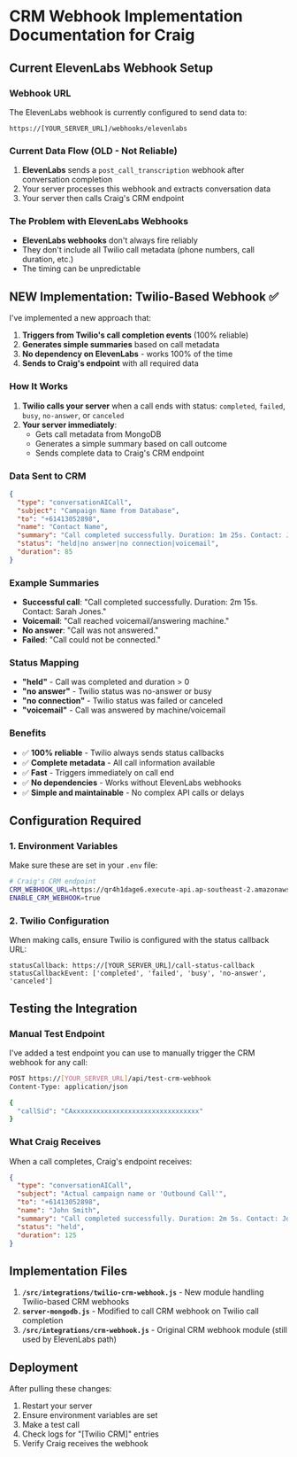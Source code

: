 # CRM Webhook Implementation Documentation for Craig

## Current ElevenLabs Webhook Setup

### Webhook URL
The ElevenLabs webhook is currently configured to send data to:
```
https://[YOUR_SERVER_URL]/webhooks/elevenlabs
```

### Current Data Flow (OLD - Not Reliable)
1. **ElevenLabs** sends a `post_call_transcription` webhook after conversation completion
2. Your server processes this webhook and extracts conversation data
3. Your server then calls Craig's CRM endpoint

### The Problem with ElevenLabs Webhooks
- **ElevenLabs webhooks** don't always fire reliably
- They don't include all Twilio call metadata (phone numbers, call duration, etc.)
- The timing can be unpredictable

## NEW Implementation: Twilio-Based Webhook ✅

I've implemented a new approach that:
1. **Triggers from Twilio's call completion events** (100% reliable)
2. **Generates simple summaries** based on call metadata
3. **No dependency on ElevenLabs** - works 100% of the time
4. **Sends to Craig's endpoint** with all required data

### How It Works

1. **Twilio calls your server** when a call ends with status: `completed`, `failed`, `busy`, `no-answer`, or `canceled`
2. **Your server immediately**:
   - Gets call metadata from MongoDB
   - Generates a simple summary based on call outcome
   - Sends complete data to Craig's CRM endpoint

### Data Sent to CRM
```json
{
  "type": "conversationAICall",
  "subject": "Campaign Name from Database",
  "to": "+61413052898",
  "name": "Contact Name",
  "summary": "Call completed successfully. Duration: 1m 25s. Contact: John Smith.",
  "status": "held|no answer|no connection|voicemail",
  "duration": 85
}
```

### Example Summaries
- **Successful call**: "Call completed successfully. Duration: 2m 15s. Contact: Sarah Jones."
- **Voicemail**: "Call reached voicemail/answering machine."
- **No answer**: "Call was not answered."
- **Failed**: "Call could not be connected."

### Status Mapping
- **"held"** - Call was completed and duration > 0
- **"no answer"** - Twilio status was no-answer or busy
- **"no connection"** - Twilio status was failed or canceled
- **"voicemail"** - Call was answered by machine/voicemail

### Benefits
- ✅ **100% reliable** - Twilio always sends status callbacks
- ✅ **Complete metadata** - All call information available
- ✅ **Fast** - Triggers immediately on call end
- ✅ **No dependencies** - Works without ElevenLabs webhooks
- ✅ **Simple and maintainable** - No complex API calls or delays

## Configuration Required

### 1. Environment Variables
Make sure these are set in your `.env` file:
```bash
# Craig's CRM endpoint
CRM_WEBHOOK_URL=https://qr4h1dage6.execute-api.ap-southeast-2.amazonaws.com/crm/calls/webhook/is
ENABLE_CRM_WEBHOOK=true
```

### 2. Twilio Configuration
When making calls, ensure Twilio is configured with the status callback URL:
```
statusCallback: https://[YOUR_SERVER_URL]/call-status-callback
statusCallbackEvent: ['completed', 'failed', 'busy', 'no-answer', 'canceled']
```

## Testing the Integration

### Manual Test Endpoint
I've added a test endpoint you can use to manually trigger the CRM webhook for any call:

```bash
POST https://[YOUR_SERVER_URL]/api/test-crm-webhook
Content-Type: application/json

{
  "callSid": "CAxxxxxxxxxxxxxxxxxxxxxxxxxxxxxxxx"
}
```

### What Craig Receives
When a call completes, Craig's endpoint receives:
```json
{
  "type": "conversationAICall",
  "subject": "Actual campaign name or 'Outbound Call'",
  "to": "+61413052898",
  "name": "John Smith",
  "summary": "Call completed successfully. Duration: 2m 5s. Contact: John Smith.",
  "status": "held",
  "duration": 125
}
```

## Implementation Files

1. **`/src/integrations/twilio-crm-webhook.js`** - New module handling Twilio-based CRM webhooks
2. **`server-mongodb.js`** - Modified to call CRM webhook on Twilio call completion
3. **`/src/integrations/crm-webhook.js`** - Original CRM webhook module (still used by ElevenLabs path)

## Deployment

After pulling these changes:
1. Restart your server
2. Ensure environment variables are set
3. Make a test call
4. Check logs for "[Twilio CRM]" entries
5. Verify Craig receives the webhook
